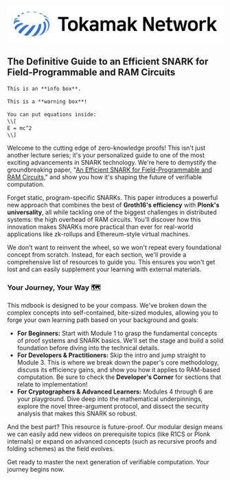 
![Tokamak Network Logo](img/tokamak.png)

## The Definitive Guide to an Efficient SNARK for Field-Programmable and RAM Circuits



```admonish info
This is an **info box**.
```

```admonish warning
This is a **warning box**!
```

```admonish tip
You can put equations inside:  
\\[
E = mc^2
\\]
```


Welcome to the cutting edge of zero-knowledge proofs! This isn't just another lecture series; it's your personalized guide to one of the most exciting advancements in SNARK technology. We're here to demystify the groundbreaking paper, "[An Efficient SNARK for Field-Programmable and RAM Circuits](https://eprint.iacr.org/2024/507)," and show you how it's shaping the future of verifiable computation.

Forget static, program-specific SNARKs. This paper introduces a powerful new approach that combines the best of **Groth16's efficiency** with **Plonk's universality**, all while tackling one of the biggest challenges in distributed systems: the high overhead of RAM circuits. You'll discover how this innovation makes SNARKs more practical than ever for real-world applications like zk-rollups and Ethereum-style virtual machines.

We don't want to reinvent the wheel, so we won't repeat every foundational concept from scratch. Instead, for each section, we'll provide a comprehensive list of resources to guide you. This ensures you won't get lost and can easily supplement your learning with external materials.

### Your Journey, Your Way 🗺️

This mdbook is designed to be your compass. We've broken down the complex concepts into self-contained, bite-sized modules, allowing you to forge your own learning path based on your background and goals:

* **For Beginners:** Start with Module 1 to grasp the fundamental concepts of proof systems and SNARK basics. We'll set the stage and build a solid foundation before diving into the technical details.
* **For Developers & Practitioners:** Skip the intro and jump straight to Module 3. This is where we break down the paper's core methodology, discuss its efficiency gains, and show you how it applies to RAM-based computation. Be sure to check the **Developer's Corner** for sections that relate to implementation!
* **For Cryptographers & Advanced Learners:** Modules 4 through 6 are your playground. Dive deep into the mathematical underpinnings, explore the novel three-argument protocol, and dissect the security analysis that makes this SNARK so robust.

And the best part? This resource is future-proof. Our modular design means we can easily add new videos on prerequisite topics (like R1CS or Plonk internals) or expand on advanced concepts (such as recursive proofs and folding schemes) as the field evolves.

Get ready to master the next generation of verifiable computation. Your journey begins now.